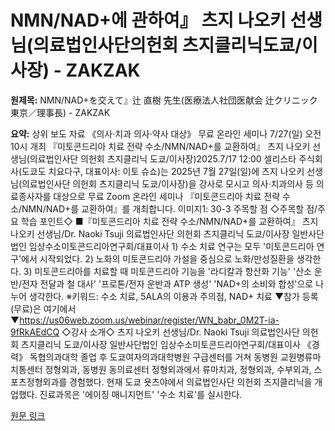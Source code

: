 # NMN/NAD+에 관하여』 츠지 나오키 선생님(의료법인사단의헌회 츠지클리닉도쿄/이사장) - ZAKZAK

**원제목:** NMN/NAD+を交えて』辻 直樹 先生(医療法人社団医献会 辻クリニック東京／理事長) - ZAKZAK

**요약:** 상위 보도 자료 《의사·치과 의사·약사 대상》 무료 온라인 세미나 7/27(일) 오전 10시 개최 『미토콘드리아 치료 전략 수소/NMN/NAD+를 교환하여』 츠지 나오키 선생님(의료법인사단 의헌회 츠지클리닉 도쿄/이사장)2025.7/17 12:00 셀리스타 주식회사(도쿄도 치요다구, 대표이사: 이토 슈쇼)는 2025년 7월 27일(일)에 츠지 나오키 선생님(의료법인사단 의헌회 츠지클리닉 도쿄/이사장)을 강사로 모시고 의사·치과의사 등 의료종사자를 대상으로 무료 Zoom 온라인 세미나 『미토콘드리아 치료 전략 수소/NMN/NAD+를 교환하여』를 개최합니다. 이미지1: 30-3 주목할 점 ◇주목할 점/주요 학습 포인트◇ ■『미토콘드리아 치료 전략 수소/NMN/NAD+를 교환하여』 츠지 나오키 선생님/Dr. Naoki Tsuji 의료법인사단 의헌회 츠지클리닉 도쿄/이사장 일반사단법인 임상수소미토콘드리아연구회/대표이사 1) 수소 치료 연구는 모두 '미토콘드리아 연구'에서 시작되었다. 2) 노화의 미토콘드리아 가설을 중심으로 노화/만성질환을 생각한다. 3) 미토콘드리아를 치료할 때 미토콘드리아 기능을 '라디칼과 항산화 기능' '산소 운반/전자 전달과 철 대사' '프로톤/전자 운반과 ATP 생성' 'NAD+의 소비와 합성'으로 나누어 생각한다. ※키워드: 수소 치료, 5ALA의 이용과 주의점, NAD+ 치료 ▼참가 등록(무료)은 여기에서▼https://us06web.zoom.us/webinar/register/WN_babr_0M2T-ia-9fRkAEdCQ ◇강사 소개◇ 츠지 나오키 선생님/Dr. Naoki Tsuji 의료법인사단 의헌회 츠지클리닉 도쿄/이사장 일반사단법인 임상수소미토콘드리아연구회/대표이사 《경력》 독협의과대학 졸업 후 도쿄여자의과대학병원 구급센터를 거쳐 동병원 교원병류마치통센터 정형외과, 동병원 동의료센터 정형외과에서 류마치과, 정형외과, 수부외과, 스포츠정형외과를 경험했다. 현재 도쿄 욧츠야에서 의료법인사단 의헌회 츠지클리닉을 개업했다. 진료과목은 '에이징 매니지먼트' '수소 치료'를 실시한다.

[원문 링크](https://www.zakzak.co.jp/pressrelease/atpress/MVLZLUCSJRN3BLHY4UDUB5FBS4/)
